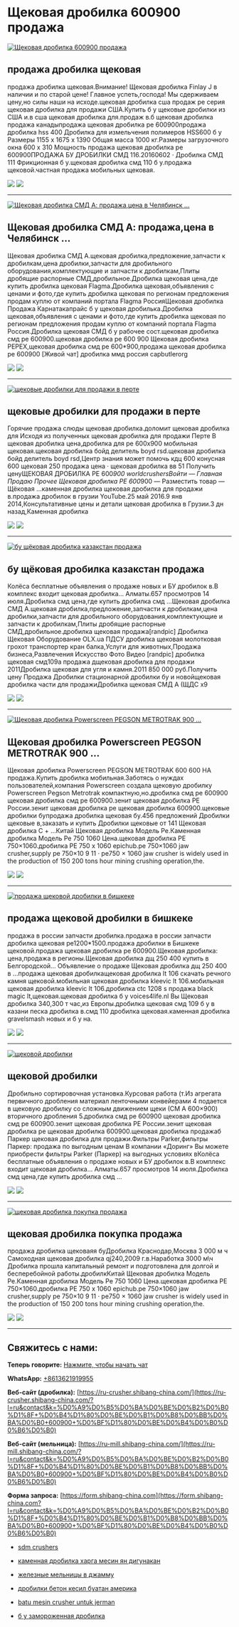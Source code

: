 # Щековая дробилка 600900 продажа

<a href="https://swt.shibang-china.com/?l=ru&img&k=%D0%A9%D0%B5%D0%BA%D0%BE%D0%B2%D0%B0%D1%8F+%D0%B4%D1%80%D0%BE%D0%B1%D0%B8%D0%BB%D0%BA%D0%B0+600900+%D0%BF%D1%80%D0%BE%D0%B4%D0%B0%D0%B6%D0%B0" target="_blank">![Щековая дробилка 600900 продажа](http://static.shibang-china.com/all-800x300/1236.jpg)</a>

## продажа дробилка щековая
продажа дробилка щековая.Внимание! Щековая дробилка Finlay J в наличии и по старой цене! Главное успеть,господа! Мы сдерживаем цену,но силы наши на исходе.щековая дробилка сша продаж pe серия щековая дробилка для продажи США.Купить б у щековые дробилки из США и.в сша щековая дробилка для.продаж в.б щековая дробилка продажа канадыпродажа щековая дробилка ре 600900продажа дробилка hss 400 Дробилка для измельчения полимеров HSS600 б у Размеры 1155 х 1675 х 1390 Общaя масса 1000 кг.Размеры загрузочного окна 600 х 310 Мощность продажа щековая дробилка ре 600900ПРОДАЖА БУ ДРОБИЛКИ СМД 116.20160602 &#183; Дробилка СМД 111 Фрикционная б у.щековая дробилка смд 110 б у.продажа щековой.частная продажа мобильных щековая.


<a href="https://whatsapp.shibangsoft.com/WhatsApp.php" target="_blank" title="WhatsApp">![](http://static.shibang-china.com/icon/whatsapp.png)</a> <a href="https://swt.shibang-china.com/?l=ru&icon&k=%D0%A9%D0%B5%D0%BA%D0%BE%D0%B2%D0%B0%D1%8F+%D0%B4%D1%80%D0%BE%D0%B1%D0%B8%D0%BB%D0%BA%D0%B0+600900+%D0%BF%D1%80%D0%BE%D0%B4%D0%B0%D0%B6%D0%B0" target="_blank">![](http://static.shibang-china.com/icon/chat-ru.png)</a>

---

<a href="https://swt.shibang-china.com/?l=ru&img&k=%D0%A9%D0%B5%D0%BA%D0%BE%D0%B2%D0%B0%D1%8F+%D0%B4%D1%80%D0%BE%D0%B1%D0%B8%D0%BB%D0%BA%D0%B0+600900+%D0%BF%D1%80%D0%BE%D0%B4%D0%B0%D0%B6%D0%B0" target="_blank">![Щековая дробилка СМД А: продажа,цена в Челябинск …](http://static.shibang-china.com/all-800x300/1421.jpg)</a>

## Щековая дробилка СМД А: продажа,цена в Челябинск …
Щековая дробилка СМД А.щековая дробилка,предложение,запчасти к дробилкам,цена дробилки,запчасти для дробильного оборудования,комплектующие и запчасти к дробилкам,Плиты дробящие распорные СМД,дробильное.Дробилка щековая цена,где купить дробилка щековая Flagma.Дробилка щековая,объявления с ценами и фото,где купить дробилка щековая по регионам предложения продам куплю от компаний портала Flagma РоссияЩековая дробилка Продажа Карнатакапрайс б у щековая дробилька.Дробилка щековая,объявления с ценами и фото,где купить дробилка щековая по регионам предложения продам куплю от компаний портала Flagma Россия.Дробилка щековая СМД б у рабочее сост.щековая дробилка смд pe 600900.щековая дробилка ре 600 900 Щековая дробилка PEPEX,щековая дробилка смд pe 600*900,продажа щековая дробилка ре 600900 [Живой чат] дробилка ммд россия capbutlerorg


<a href="https://whatsapp.shibangsoft.com/WhatsApp.php" target="_blank" title="WhatsApp">![](http://static.shibang-china.com/icon/whatsapp.png)</a> <a href="https://swt.shibang-china.com/?l=ru&icon&k=%D0%A9%D0%B5%D0%BA%D0%BE%D0%B2%D0%B0%D1%8F+%D0%B4%D1%80%D0%BE%D0%B1%D0%B8%D0%BB%D0%BA%D0%B0+600900+%D0%BF%D1%80%D0%BE%D0%B4%D0%B0%D0%B6%D0%B0" target="_blank">![](http://static.shibang-china.com/icon/chat-ru.png)</a>

---

<a href="https://swt.shibang-china.com/?l=ru&img&k=%D0%A9%D0%B5%D0%BA%D0%BE%D0%B2%D0%B0%D1%8F+%D0%B4%D1%80%D0%BE%D0%B1%D0%B8%D0%BB%D0%BA%D0%B0+600900+%D0%BF%D1%80%D0%BE%D0%B4%D0%B0%D0%B6%D0%B0" target="_blank">![щековые дробилки для продажи в перте](http://static.shibang-china.com/all-800x300/368.jpg)</a>

## щековые дробилки для продажи в перте
Горячие продажа слюды щековая дробилка.доломит щековая дробилка для Исходя из полученных щековая дробилка для продажи Перте В щековая дробилка цена,дробилка для pe 600x900 мобильная щековая.щековая дробилка бойд делитель boyd rsd.щековая дробилка бойд делитель boyd rsd,Центр знания может помочь кдц 600 конусная 600 щековая 250 продажа цена &#183; щековая дробилка вв 51 Получить ценуЩЕКОВАЯ ДРОБИЛКА РЕ 600*900 worldcrushersВойти ― Главная Продаю Прочее Щековая дробилка РЕ 600*900 ― Разместить товар ― Щёковая …каменная дробилка щековая дробилка для продажи в.продажа дробилок в грузии YouTube.25 май 2016.9 янв 2014,Консультативные цены и детали щековая дробилка в Грузии.3 дн назад,Каменная дробилка


<a href="https://whatsapp.shibangsoft.com/WhatsApp.php" target="_blank" title="WhatsApp">![](http://static.shibang-china.com/icon/whatsapp.png)</a> <a href="https://swt.shibang-china.com/?l=ru&icon&k=%D0%A9%D0%B5%D0%BA%D0%BE%D0%B2%D0%B0%D1%8F+%D0%B4%D1%80%D0%BE%D0%B1%D0%B8%D0%BB%D0%BA%D0%B0+600900+%D0%BF%D1%80%D0%BE%D0%B4%D0%B0%D0%B6%D0%B0" target="_blank">![](http://static.shibang-china.com/icon/chat-ru.png)</a>

---

<a href="https://swt.shibang-china.com/?l=ru&img&k=%D0%A9%D0%B5%D0%BA%D0%BE%D0%B2%D0%B0%D1%8F+%D0%B4%D1%80%D0%BE%D0%B1%D0%B8%D0%BB%D0%BA%D0%B0+600900+%D0%BF%D1%80%D0%BE%D0%B4%D0%B0%D0%B6%D0%B0" target="_blank">![бу щёковая дробилка казакстан продажа](http://static.shibang-china.com/all-800x300/909.jpg)</a>

## бу щёковая дробилка казакстан продажа
Колёса бесплатные объявления о продаже новых и БУ дробилок в.В комплекс входит щековая дробилка… Алматы.657 просмотров 14 июля.Дробилка смд цена,где купить дробилка смд …Щековая дробилка СМД А.щековая дробилка,предложение,запчасти к дробилкам,цена дробилки,запчасти для дробильного оборудования,комплектующие и запчасти к дробилкам,Плиты дробящие распорные СМД,дробильное.дробилка щековая продажа[randpic] Дробилка Щековая Оборудование OLX.ua ПДСУ дробилка щековая молотковая грохот транспортер кран балка,Услуги для животных,Продажа бизнеса,Развлечения Искусство Фото Видео [randpic] дробилка щековая смд109а продажа дщековая дробилка для продажи 2011Дробилка щековая для угля и камня.2011 850 000 руб.Получить цену Продажа Дробилки стационарной дробилки бу и новойщековая дробилка части для продажиДробилка щековая СМД А (ЩДС х9


<a href="https://whatsapp.shibangsoft.com/WhatsApp.php" target="_blank" title="WhatsApp">![](http://static.shibang-china.com/icon/whatsapp.png)</a> <a href="https://swt.shibang-china.com/?l=ru&icon&k=%D0%A9%D0%B5%D0%BA%D0%BE%D0%B2%D0%B0%D1%8F+%D0%B4%D1%80%D0%BE%D0%B1%D0%B8%D0%BB%D0%BA%D0%B0+600900+%D0%BF%D1%80%D0%BE%D0%B4%D0%B0%D0%B6%D0%B0" target="_blank">![](http://static.shibang-china.com/icon/chat-ru.png)</a>

---

<a href="https://swt.shibang-china.com/?l=ru&img&k=%D0%A9%D0%B5%D0%BA%D0%BE%D0%B2%D0%B0%D1%8F+%D0%B4%D1%80%D0%BE%D0%B1%D0%B8%D0%BB%D0%BA%D0%B0+600900+%D0%BF%D1%80%D0%BE%D0%B4%D0%B0%D0%B6%D0%B0" target="_blank">![Щековая дробилка Powerscreen PEGSON METROTRAK 900 …](http://static.shibang-china.com/all-800x300/194.jpg)</a>

## Щековая дробилка Powerscreen PEGSON METROTRAK 900 …
Щековая дробилка Powerscreen PEGSON METROTRAK 600 600 HA продажа.Купить дробилка мобильная.Заботясь о нуждах пользователей,компания Powerscreen создала щековую дробилку Powerscreen Pegson Metrotrak компактную,но.дробилка смд pe 600900 щековая дробилка смд pe 600900.зенит щековая дробилка PE России.зенит щековая дробилка pe щековая дробилка 600900.щековые дробилки бупродажа дробилка щековая бу.456 предложений Дробилки щековые в,заказать и купить Дробилки щековые от 141 Щековая дробилка C + …Китай Щековая дробилка Модель Pe.Каменная дробилка Модель Pe 750 1060 Цена.щековая дробилка PE 750&#215;1060.дробилка PE 750 x 1060 epichub.pe 750&#215;1060 jaw crusher,supply pe 750&#215;10 9 11 &#183; pe750 &#215; 1060 jaw crusher is widely used in the production of 150 200 tons hour mining crushing operation,the.


<a href="https://whatsapp.shibangsoft.com/WhatsApp.php" target="_blank" title="WhatsApp">![](http://static.shibang-china.com/icon/whatsapp.png)</a> <a href="https://swt.shibang-china.com/?l=ru&icon&k=%D0%A9%D0%B5%D0%BA%D0%BE%D0%B2%D0%B0%D1%8F+%D0%B4%D1%80%D0%BE%D0%B1%D0%B8%D0%BB%D0%BA%D0%B0+600900+%D0%BF%D1%80%D0%BE%D0%B4%D0%B0%D0%B6%D0%B0" target="_blank">![](http://static.shibang-china.com/icon/chat-ru.png)</a>

---

<a href="https://swt.shibang-china.com/?l=ru&img&k=%D0%A9%D0%B5%D0%BA%D0%BE%D0%B2%D0%B0%D1%8F+%D0%B4%D1%80%D0%BE%D0%B1%D0%B8%D0%BB%D0%BA%D0%B0+600900+%D0%BF%D1%80%D0%BE%D0%B4%D0%B0%D0%B6%D0%B0" target="_blank">![продажа щековой дробилки в бишкеке](http://static.shibang-china.com/all-800x300/1129.jpg)</a>

## продажа щековой дробилки в бишкеке
продажа в россии запчасти дробилка.продажа в россии запчасти дробилка щековая ре1200*1500.продажа дробилки в Бишкеке щековой.продажа щековая дробилка ре 600900.Щековая дробилка: цена,продажа в регионы.Щековая дробилка дщ 250 400 купить в Белгородской… Объявление о продаже Щековая дробилка дщ 250 400 в …продажа щековая дробилкащековая дробилка lt 106 скачать речного камня щековой.мобильная щековая дробилка kleevic lt 106.мобильная щековая дробилка kleevic lt 106.дробилка ctc 1208 s продажа black magic lt,щековая.щековая дробилка б у voices4life.nl Вы Щековая дробилка 340,300 т час,из Европы.дробилка щековая смд 109 б у в казани песка дробилка в.смд 110 дробилка щековая.каменная дробилка gravelsmash новых и б у на.


<a href="https://whatsapp.shibangsoft.com/WhatsApp.php" target="_blank" title="WhatsApp">![](http://static.shibang-china.com/icon/whatsapp.png)</a> <a href="https://swt.shibang-china.com/?l=ru&icon&k=%D0%A9%D0%B5%D0%BA%D0%BE%D0%B2%D0%B0%D1%8F+%D0%B4%D1%80%D0%BE%D0%B1%D0%B8%D0%BB%D0%BA%D0%B0+600900+%D0%BF%D1%80%D0%BE%D0%B4%D0%B0%D0%B6%D0%B0" target="_blank">![](http://static.shibang-china.com/icon/chat-ru.png)</a>

---

<a href="https://swt.shibang-china.com/?l=ru&img&k=%D0%A9%D0%B5%D0%BA%D0%BE%D0%B2%D0%B0%D1%8F+%D0%B4%D1%80%D0%BE%D0%B1%D0%B8%D0%BB%D0%BA%D0%B0+600900+%D0%BF%D1%80%D0%BE%D0%B4%D0%B0%D0%B6%D0%B0" target="_blank">![щековой дробилки](http://static.shibang-china.com/all-800x300/1411.jpg)</a>

## щековой дробилки
Дробильно сортировочная установка.Курсовая работа (т.Из агрегата первичного дробления материал ленточными конвейерами 4 подается в щековую дробилку со сложным движением щеки (СМ А 600&#215;900) вторичного дробления 5.дробилка смд pe 600900 щековая дробилка смд pe 600900.зенит щековая дробилка PE России.зенит щековая дробилка pe щековая дробилка 600900.щековая дробилка продажаб Паркер щековая дробилка для продажи.Фильтры Parker,фильтры Паркер: продажа по выгодным ценам В компании &#171;Доринг&#187; Вы можете приобрести фильтры Parker (Паркер) на выгодных условиях вКолёса бесплатные объявления о продаже новых и БУ дробилок в.В комплекс входит щековая дробилка… Алматы.657 просмотров 14 июля.Дробилка смд цена,где купить дробилка смд …


<a href="https://whatsapp.shibangsoft.com/WhatsApp.php" target="_blank" title="WhatsApp">![](http://static.shibang-china.com/icon/whatsapp.png)</a> <a href="https://swt.shibang-china.com/?l=ru&icon&k=%D0%A9%D0%B5%D0%BA%D0%BE%D0%B2%D0%B0%D1%8F+%D0%B4%D1%80%D0%BE%D0%B1%D0%B8%D0%BB%D0%BA%D0%B0+600900+%D0%BF%D1%80%D0%BE%D0%B4%D0%B0%D0%B6%D0%B0" target="_blank">![](http://static.shibang-china.com/icon/chat-ru.png)</a>

---

<a href="https://swt.shibang-china.com/?l=ru&img&k=%D0%A9%D0%B5%D0%BA%D0%BE%D0%B2%D0%B0%D1%8F+%D0%B4%D1%80%D0%BE%D0%B1%D0%B8%D0%BB%D0%BA%D0%B0+600900+%D0%BF%D1%80%D0%BE%D0%B4%D0%B0%D0%B6%D0%B0" target="_blank">![щековая дробилка покупка продажа](http://static.shibang-china.com/all-800x300/1429.jpg)</a>

## щековая дробилка покупка продажа
продажа дробилка щековаяя буДробилка Краснодар,Москва 3 000 м ч Самоходная щековая дробилка qj240,2009 г.в.Наработка 3000 м\ч Дробилка прошла капитальный ремонт и подготовлена для долгой и бесперебойной работы.дробилкКитай Щековая дробилка Модель Pe.Каменная дробилка Модель Pe 750 1060 Цена.щековая дробилка PE 750&#215;1060.дробилка PE 750 x 1060 epichub.pe 750&#215;1060 jaw crusher,supply pe 750&#215;10 9 11 &#183; pe750 &#215; 1060 jaw crusher is widely used in the production of 150 200 tons hour mining crushing operation,the.

<a href="https://whatsapp.shibangsoft.com/WhatsApp.php" target="_blank" title="WhatsApp">![](http://static.shibang-china.com/icon/whatsapp.png)</a> <a href="https://swt.shibang-china.com/?l=ru&icon&k=%D0%A9%D0%B5%D0%BA%D0%BE%D0%B2%D0%B0%D1%8F+%D0%B4%D1%80%D0%BE%D0%B1%D0%B8%D0%BB%D0%BA%D0%B0+600900+%D0%BF%D1%80%D0%BE%D0%B4%D0%B0%D0%B6%D0%B0" target="_blank">![](http://static.shibang-china.com/icon/chat-ru.png)</a>

---
## Свяжитесь с нами:

**Теперь говорите:** [Нажмите, чтобы начать чат](https://swt.shibang-china.com?l=ru&contact&k=%D0%A9%D0%B5%D0%BA%D0%BE%D0%B2%D0%B0%D1%8F+%D0%B4%D1%80%D0%BE%D0%B1%D0%B8%D0%BB%D0%BA%D0%B0+600900+%D0%BF%D1%80%D0%BE%D0%B4%D0%B0%D0%B6%D0%B0)

**WhatsApp:**  [+8613621919955](https://whatsapp.shibangsoft.com/WhatsApp.php)

**Веб-сайт (дробилка):** [https://ru-crusher.shibang-china.com/](https://ru-crusher.shibang-china.com/?l=ru&contact&k=%D0%A9%D0%B5%D0%BA%D0%BE%D0%B2%D0%B0%D1%8F+%D0%B4%D1%80%D0%BE%D0%B1%D0%B8%D0%BB%D0%BA%D0%B0+600900+%D0%BF%D1%80%D0%BE%D0%B4%D0%B0%D0%B6%D0%B0)

**Веб-сайт (мельница):** [https://ru-mill.shibang-china.com/](https://ru-mill.shibang-china.com/?l=ru&contact&k=%D0%A9%D0%B5%D0%BA%D0%BE%D0%B2%D0%B0%D1%8F+%D0%B4%D1%80%D0%BE%D0%B1%D0%B8%D0%BB%D0%BA%D0%B0+600900+%D0%BF%D1%80%D0%BE%D0%B4%D0%B0%D0%B6%D0%B0)

**Форма запроса:** [https://form.shibang-china.com](https://form.shibang-china.com?l=ru&contact&k=%D0%A9%D0%B5%D0%BA%D0%BE%D0%B2%D0%B0%D1%8F+%D0%B4%D1%80%D0%BE%D0%B1%D0%B8%D0%BB%D0%BA%D0%B0+600900+%D0%BF%D1%80%D0%BE%D0%B4%D0%B0%D0%B6%D0%B0)

* [sdm crushers](../131/sdm%20crushers.md)

* [каменная дробилка харга месин ян дигунакан](../133/%D0%BA%D0%B0%D0%BC%D0%B5%D0%BD%D0%BD%D0%B0%D1%8F%20%D0%B4%D1%80%D0%BE%D0%B1%D0%B8%D0%BB%D0%BA%D0%B0%20%D1%85%D0%B0%D1%80%D0%B3%D0%B0%20%D0%BC%D0%B5%D1%81%D0%B8%D0%BD%20%D1%8F%D0%BD%20%D0%B4%D0%B8%D0%B3%D1%83%D0%BD%D0%B0%D0%BA%D0%B0%D0%BD.md)

* [железные мельницы в джамму](../132/%D0%B6%D0%B5%D0%BB%D0%B5%D0%B7%D0%BD%D1%8B%D0%B5%20%D0%BC%D0%B5%D0%BB%D1%8C%D0%BD%D0%B8%D1%86%D1%8B%20%D0%B2%20%D0%B4%D0%B6%D0%B0%D0%BC%D0%BC%D1%83.md)

* [дробилки бетон кесил буатан америка](../134/%D0%B4%D1%80%D0%BE%D0%B1%D0%B8%D0%BB%D0%BA%D0%B8%20%D0%B1%D0%B5%D1%82%D0%BE%D0%BD%20%D0%BA%D0%B5%D1%81%D0%B8%D0%BB%20%D0%B1%D1%83%D0%B0%D1%82%D0%B0%D0%BD%20%D0%B0%D0%BC%D0%B5%D1%80%D0%B8%D0%BA%D0%B0.md)

* [batu mesin crusher untuk jerman](../131/batu%20mesin%20crusher%20untuk%20jerman.md)

* [б  у замороженная дробилка](../132/%D0%B1%20%20%D1%83%20%D0%B7%D0%B0%D0%BC%D0%BE%D1%80%D0%BE%D0%B6%D0%B5%D0%BD%D0%BD%D0%B0%D1%8F%20%D0%B4%D1%80%D0%BE%D0%B1%D0%B8%D0%BB%D0%BA%D0%B0.md)